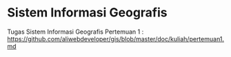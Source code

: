 # Sistem Informasi Geografis
Tugas Sistem Informasi Geografis
Pertemuan 1 : https://github.com/aliwebdeveloper/gis/blob/master/doc/kuliah/pertemuan1.md
